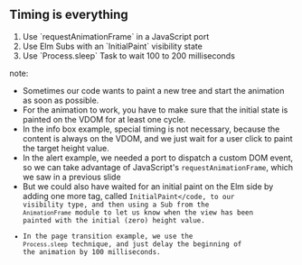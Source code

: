 ## Timing is everything



<ol>
<li class="fragment">Use `requestAnimationFrame` in a JavaScript port
<li class="fragment">Use Elm Subs with an `InitialPaint` visibility state
<li class="fragment">Use `Process.sleep` Task to wait 100 to 200 milliseconds
</ol>

note:
* Sometimes our code wants to paint a new tree and start the animation as soon as possible.
* For the animation to work, you have to make sure that the initial state is painted on the VDOM for at least one cycle.
* In the info box example, special timing is not necessary, because the content is always on the VDOM, and we just
wait for a user click to paint the target height value.
* In the alert example, we needed a port to dispatch a custom DOM event, so we can take advantage
of JavaScript's <code>requestAnimationFrame</code>, which we saw in a previous slide
* But we could also have waited for an initial paint on the Elm side by adding one more tag, called <code>InitialPaint</code,
to our visibility type, and then using a Sub from the <code>AnimationFrame</code> module to let us know when
the view has been painted with the initial (zero) height value.
* In the page transition example, we use the <code>Process.sleep</code> technique, and just delay the beginning of the
animation by 100 milliseconds.
